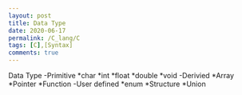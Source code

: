 ```yaml
---
layout: post
title: Data Type 
date: 2020-06-17
permalink: /C_lang/C
tags: [C],[Syntax]
comments: true
---
```

Data Type
-Primitive
    *char
    *int
    *float
    *double
    *void
-Derivied
    *Array
    *Pointer
    *Function
-User defined
    *enum
    *Structure
    *Union